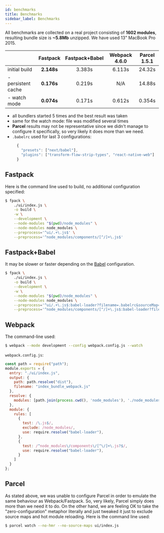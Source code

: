 ```yaml
---
id: benchmarks
title: Benchmarks
sidebar_label: Benchmarks
---
```


All benchmarks are collected on a real project consisting of **1602 modules**,
resulting bundle size is **~5.8Mb** unzipped.  We have used 13" MacBook Pro 2015.


|                       |Fastpack|Fastpack+Babel|Webpack 4.6.0|Parcel 1.5.1
|-----------------------|:------:|:------------:|:-----:|:----:
|initial build          | **2.148s**  | 3.383s | 6.113s | 24.32s
|- persistent cache | **0.176s**  | 0.219s | N/A | 14.88s
|- watch mode   | **0.074s**  | 0.171s | 0.612s  | 0.354s


- all bundlers started 5 times and the best result was taken
- same for the watch mode: file was modified several times
- **Parcel** results may not be representative since we didn't manage to
  configure it specifically, so very likely it does more than we need.
- `.babelrc` used for last 3 configurations:
  ```JavaScript
    {
      "presets": ["next/babel"],
      "plugins": ["transform-flow-strip-types", "react-native-web"]
    }
  ```

## Fastpack

Here is the command line used to build, no additional configuration specified:

```Bash
$ fpack \
    ./ui/index.js \
    -o build \
    -w \
    --development \
    --node-modules "$(pwd)/node_modules" \
    --node-modules node_modules \
    --preprocess='^ui/.+\.js$' \
    --preprocess='^node_modules/components/[^/]+\.js$'
```

## Fastpack+Babel

It may be slower or faster depending on the [Babel](http://babeljs.io/)
configuration.

```Bash
$ fpack \
    ./ui/index.js \
    -o build \
    --development \
    -w \
    --node-modules "$(pwd)/node_modules" \
    --node-modules node_modules \
    --preprocess='^ui/.+\.js$:babel-loader?filename=.babelrc&sourceMap=false' \
    --preprocess='^node_modules/components/[^/]+\.js$:babel-loader?filename=.babelrc&sourceMap=false'
```

## Webpack

The command-line used:
```Bash
$ webpack --mode development --config webpack.config.js --watch
```

`webpack.config.js`:
```JavaScript
const path = require("path");
module.exports = {
  entry: "./ui/index.js",
  output: {
    path: path.resolve("dist"),
    filename: "index_bundle_webpack.js"
  },
  resolve: {
    modules: [path.join(process.cwd(), 'node_modules'), './node_modules']
  },
  module: {
    rules: [
      {
        test: /\.js$/,
        exclude: /node_modules/,
        use: require.resolve("babel-loader"),
      },
      {
        test: /^node_modules\/components\/[^\/]+\.js?$/,
        use: require.resolve("babel-loader"),
      }
    ]
  }
};
```

## Parcel

As stated above, we was unable to configure Parcel in order to emulate the same
behaviour as Webpack/Fastpack. So, very likely, Parcel simply does more than we
need it to do. On the other hand, we are feeling OK to take the
"zero-configuration" metaphor literally and just tweaked it just to exclude
source maps and hot module reloading. Here is the command line used:

```Bash
$ parcel watch --no-hmr --no-source-maps ui/index.js
```
